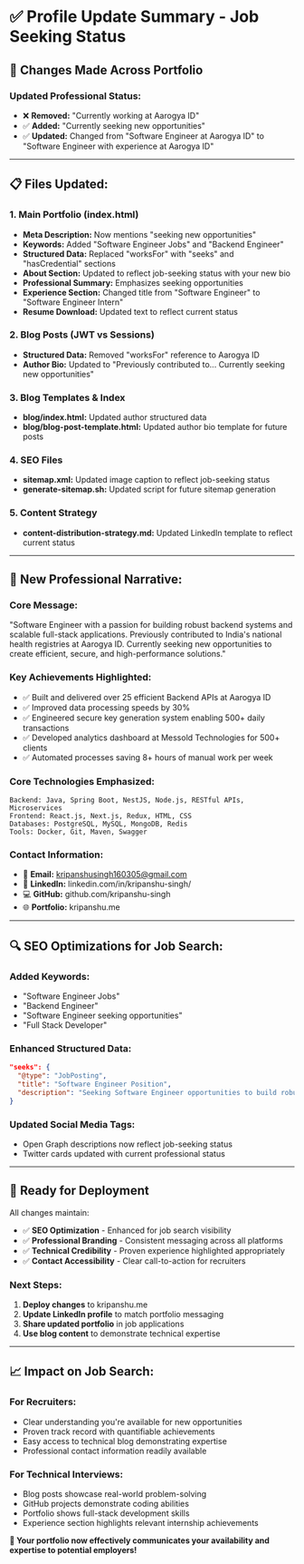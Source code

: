 # ✅ Profile Update Summary - Job Seeking Status

## 🔄 **Changes Made Across Portfolio**

### **Updated Professional Status:**

- ❌ **Removed:** "Currently working at Aarogya ID"
- ✅ **Added:** "Currently seeking new opportunities"
- ✅ **Updated:** Changed from "Software Engineer at Aarogya ID" to "Software Engineer with experience at Aarogya ID"

---

## 📋 **Files Updated:**

### **1. Main Portfolio (index.html)**

- **Meta Description:** Now mentions "seeking new opportunities"
- **Keywords:** Added "Software Engineer Jobs" and "Backend Engineer"
- **Structured Data:** Replaced "worksFor" with "seeks" and "hasCredential" sections
- **About Section:** Updated to reflect job-seeking status with your new bio
- **Professional Summary:** Emphasizes seeking opportunities
- **Experience Section:** Changed title from "Software Engineer" to "Software Engineer Intern"
- **Resume Download:** Updated text to reflect current status

### **2. Blog Posts (JWT vs Sessions)**

- **Structured Data:** Removed "worksFor" reference to Aarogya ID
- **Author Bio:** Updated to "Previously contributed to... Currently seeking new opportunities"

### **3. Blog Templates & Index**

- **blog/index.html:** Updated author structured data
- **blog/blog-post-template.html:** Updated author bio template for future posts

### **4. SEO Files**

- **sitemap.xml:** Updated image caption to reflect job-seeking status
- **generate-sitemap.sh:** Updated script for future sitemap generation

### **5. Content Strategy**

- **content-distribution-strategy.md:** Updated LinkedIn template to reflect current status

---

## 🎯 **New Professional Narrative:**

### **Core Message:**

"Software Engineer with a passion for building robust backend systems and scalable full-stack applications. Previously contributed to India's national health registries at Aarogya ID. Currently seeking new opportunities to create efficient, secure, and high-performance solutions."

### **Key Achievements Highlighted:**

- ✅ Built and delivered over 25 efficient Backend APIs at Aarogya ID
- ✅ Improved data processing speeds by 30%
- ✅ Engineered secure key generation system enabling 500+ daily transactions
- ✅ Developed analytics dashboard at Messold Technologies for 500+ clients
- ✅ Automated processes saving 8+ hours of manual work per week

### **Core Technologies Emphasized:**

```
Backend: Java, Spring Boot, NestJS, Node.js, RESTful APIs, Microservices
Frontend: React.js, Next.js, Redux, HTML, CSS
Databases: PostgreSQL, MySQL, MongoDB, Redis
Tools: Docker, Git, Maven, Swagger
```

### **Contact Information:**

- 📧 **Email:** kripanshusingh160305@gmail.com
- 💼 **LinkedIn:** linkedin.com/in/kripanshu-singh/
- 💻 **GitHub:** github.com/kripanshu-singh
- 🌐 **Portfolio:** kripanshu.me

---

## 🔍 **SEO Optimizations for Job Search:**

### **Added Keywords:**

- "Software Engineer Jobs"
- "Backend Engineer"
- "Software Engineer seeking opportunities"
- "Full Stack Developer"

### **Enhanced Structured Data:**

```json
"seeks": {
  "@type": "JobPosting",
  "title": "Software Engineer Position",
  "description": "Seeking Software Engineer opportunities to build robust backend systems"
}
```

### **Updated Social Media Tags:**

- Open Graph descriptions now reflect job-seeking status
- Twitter cards updated with current professional status

---

## 🚀 **Ready for Deployment**

All changes maintain:

- ✅ **SEO Optimization** - Enhanced for job search visibility
- ✅ **Professional Branding** - Consistent messaging across all platforms
- ✅ **Technical Credibility** - Proven experience highlighted appropriately
- ✅ **Contact Accessibility** - Clear call-to-action for recruiters

### **Next Steps:**

1. **Deploy changes** to kripanshu.me
2. **Update LinkedIn profile** to match portfolio messaging
3. **Share updated portfolio** in job applications
4. **Use blog content** to demonstrate technical expertise

---

## 📈 **Impact on Job Search:**

### **For Recruiters:**

- Clear understanding you're available for new opportunities
- Proven track record with quantifiable achievements
- Easy access to technical blog demonstrating expertise
- Professional contact information readily available

### **For Technical Interviews:**

- Blog posts showcase real-world problem-solving
- GitHub projects demonstrate coding abilities
- Portfolio shows full-stack development skills
- Experience section highlights relevant internship achievements

**🎯 Your portfolio now effectively communicates your availability and expertise to potential employers!**
